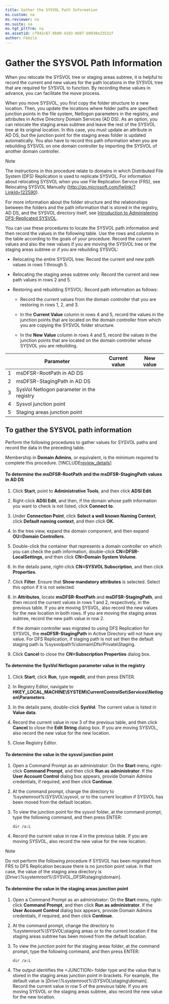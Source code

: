```yaml
---
title: Gather the SYSVOL Path Information
ms.custom: na
ms.reviewer: na
ms.suite: na
ms.tgt_pltfrm: na
ms.assetid: c7942c67-0b00-4103-8607-b0938e23531f
author: Femila
---
```

# Gather the SYSVOL Path Information
  When you relocate the SYSVOL tree or staging areas subtree, it is helpful to record the current and new values for the path locations in the SYSVOL tree that are required for SYSVOL to function. By recording these values in advance, you can facilitate the move process.  
  
 When you move SYSVOL, you first copy the folder structure to a new location. Then, you update the locations where folder paths are specified: junction points in the file system, Netlogon parameters in the registry, and attributes in Active Directory Domain Services \(AD DS\). As an option, you can relocate the staging areas subtree and leave the rest of the SYSVOL tree at its original location. In this case, you must update an attribute in AD DS, but the junction point for the staging areas folder is updated automatically. You also have to record this path information when you are rebuilding SYSVOL on one domain controller by importing the SYSVOL of another domain controller.  
  
> [!NOTE]  
>  The instructions in this procedure relate to domains in which Distributed File System \(DFS\) Replication is used to replicate SYSVOL. For information about relocating SYSVOL when you use File Replication Service \(FRS\), see Relocating SYSVOL Manually \([http:\/\/go.microsoft.com\/fwlink\/?LinkId\=122590](http://go.microsoft.com/fwlink/?LinkId=122590)\).  
  
 For more information about the folder structure and the relationships between the folders and the path information that is stored in the registry, AD DS, and the SYSVOL directory itself, see [Introduction to Administering DFS-Replicated SYSVOL](../Topic/Introduction-to-Administering-DFS-Replicated-SYSVOL.md).  
  
 You can use these procedures to locate the SYSVOL path information and then record the values in the following table. Use the rows and columns in the table according to the goals of your procedure. Record the current values and also the new values if you are moving the SYSVOL tree or the staging areas subtree or if you are rebuilding SYSVOL:  
  
-   Relocating the entire SYSVOL tree: Record the current and new path values in rows 1 through 5.  
  
-   Relocating the staging areas subtree only: Record the current and new path values in rows 2 and 5.  
  
-   Restoring and rebuilding SYSVOL: Record path information as follows:  
  
    -   Record the current values from the domain controller that you are restoring in rows 1, 2, and 3.  
  
    -   In the **Current Value** column in rows 4 and 5, record the values in the junction points that are located on the domain controller from which you are copying the SYSVOL folder structure.  
  
    -   In the **New Value** column in rows 4 and 5, record the values in the junction points that are located on the domain controller whose SYSVOL you are rebuilding.  
  
||Parameter|Current value|New value|  
|------|---------------|-------------------|---------------|  
|1|msDFSR\-RootPath in AD DS|||  
|2|msDFSR\-StagingPath in AD DS|||  
|3|SysVol Netlogon parameter in the registry|||  
|4|Sysvol junction point|||  
|5|Staging areas junction point|||  
  
## To gather the SYSVOL path information  
 Perform the following procedures to gather values for SYSVOL paths and record the data in the preceding table.  
  
 Membership in **Domain Admins**, or equivalent, is the minimum required to complete this procedure. [!INCLUDE[review_details](../Token/review_details_md.md)]  
  
#### To determine the msDFSR\-RootPath and the msDFSR\-StagingPath values in AD DS  
  
1.  Click **Start**, point to **Administrative Tools**, and then click **ADSI Edit**.  
  
2.  Right\-click **ADSI Edit**, and then, if the domain whose path information you want to check is not listed, click **Connect to**.  
  
3.  Under **Connection Point**, click **Select a well known Naming Context**, click **Default naming context**, and then click **OK**.  
  
4.  In the tree view, expand the domain component, and then expand **OU\=Domain Controllers**.  
  
5.  Double\-click the container that represents a domain controller on which you can check the path information, double\-click **CN\=DFSR\-LocalSettings**, and then click **CN\=Domain System Volume**.  
  
6.  In the details pane, right\-click **CN\=SYSVOL Subscription**, and then click **Properties**.  
  
7.  Click **Filter**. Ensure that **Show mandatory attributes** is selected. Select this option if it is not selected.  
  
8.  In **Attributes**, locate **msDFSR\-RootPath** and **msDFSR\-StagingPath**, and then record the current values in rows 1 and 2, respectively, in the previous table. If you are moving SYSVOL, also record the new values for the new location in both rows. If you are moving the staging areas subtree, record the new path value in row 2.  
  
     If the domain controller was migrated to using DFS Replication for SYSVOL, the **msDFSR\-StagingPath** in Active Directory will not have any value. For DFS Replication, if staging path is not set then the default staging path is %sysvolpath%\\domain\\DfsrPrivate\\Staging.  
  
9. Click **Cancel** to close the **CN\=Subscription Properties** dialog box.  
  
#### To determine the SysVol Netlogon parameter value in the registry  
  
1.  Click **Start**, click **Run**, type **regedit**, and then press ENTER.  
  
2.  In Registry Editor, navigate to **HKEY\_LOCAL\_MACHINE\\SYSTEM\\CurrentControlSet\\Services\\Netlogon\\Parameters**.  
  
3.  In the details pane, double\-click **SysVol**. The current value is listed in **Value data**.  
  
4.  Record the current value in row 3 of the previous table, and then click **Cancel** to close the **Edit String** dialog box. If you are moving SYSVOL, also record the new value for the new location.  
  
5.  Close Registry Editor.  
  
#### To determine the value in the sysvol junction point  
  
1.  Open a Command Prompt as an administrator: On the **Start** menu, right\-click **Command Prompt**, and then click **Run as administrator**. If the **User Account Control** dialog box appears, provide Domain Admins credentials, if required, and then click **Continue**.  
  
2.  At the command prompt, change the directory to %systemroot%\\SYSVOL\\sysvol, or to the current location if SYSVOL has been moved from the default location.  
  
3.  To view the junction point for the sysvol folder, at the command prompt, type the following command, and then press ENTER:  
  
     `dir /a:L`  
  
4.  Record the current value in row 4 in the previous table. If you are moving SYSVOL, also record the new value for the new location.  
  
> [!NOTE]  
>  Do not perform the following procedure if SYSVOL has been migrated from FRS to DFS Replication because there is no junction point value. In that case, the value of the staging area directory is \[*Drive*:\\%systemroot%\\SYSVOL\_DFSR\\staging\\domain\].  
  
#### To determine the value in the staging areas junction point  
  
1.  Open a Command Prompt as an administrator: On the **Start** menu, right\-click **Command Prompt**, and then click **Run as administrator**. If the **User Account Control** dialog box appears, provide Domain Admins credentials, if required, and then click **Continue**.  
  
2.  At the command prompt, change the directory to %systemroot%\\SYSVOL\\staging areas or to the current location if the staging areas subtree has been moved from the default location.  
  
3.  To view the junction point for the staging areas folder, at the command prompt, type the following command, and then press ENTER:  
  
     `dir /a:L`  
  
4.  The output identifies the \<JUNCTION\> folder type and the value that is stored in the staging areas junction point in brackets. For example, the default value is \[*Drive*:\\%systemroot%\\SYSVOL\\staging\\domain\]. Record the current value in row 5 of the previous table. If you are moving SYSVOL or the staging areas subtree, also record the new value for the new location.  
  
  
